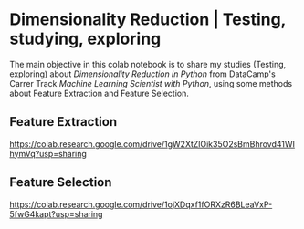 # Dimensionality Reduction | Testing, studying, exploring

The main objective in this colab notebook is to share my studies (Testing, exploring) about _Dimensionality Reduction in Python_ from DataCamp's Carrer Track _Machine Learning Scientist with Python_, using some methods about Feature Extraction and Feature Selection.

## Feature Extraction
https://colab.research.google.com/drive/1gW2XtZlOik35O2sBmBhrovd41WIhymVq?usp=sharing

## Feature Selection
https://colab.research.google.com/drive/1ojXDqxf1fORXzR6BLeaVxP-5fwG4kapt?usp=sharing
